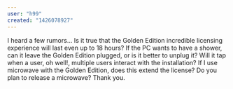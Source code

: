 ```yaml
---
user: "h99"
created: "1426078927"
---
```


I heard a few rumors... Is it true that the Golden Edition incredible licensing experience will last even up to 18 hours? If the PC wants to have a shower, can it leave the Golden Edition plugged, or is it better to unplug it? Will it tap when a user, oh well!, multiple users interact with the installation? If I use microwave with the Golden Edition, does this extend the license? Do you plan to release a microwave?
Thank you.
